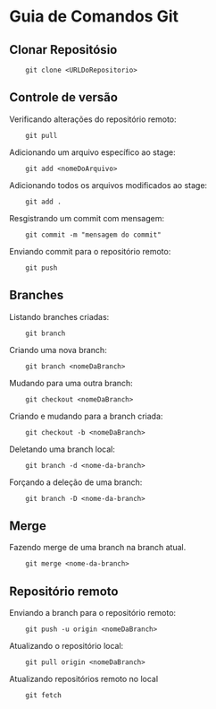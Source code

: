 # Guia de Comandos Git

## Clonar Repositósio

```
    git clone <URLDoRepositorio>
```

## Controle de versão

Verificando alterações do repositório remoto:
```
    git pull
```

Adicionando um arquivo específico ao stage:
```
    git add <nomeDoArquivo>
```

Adicionando todos os arquivos modificados ao stage:
```
    git add .
```

Resgistrando um commit com mensagem:
```
    git commit -m "mensagem do commit"
```

Enviando commit para o repositório remoto:
```
    git push
```

## Branches

Listando branches criadas:
```
    git branch
```

Criando uma nova branch:
```
    git branch <nomeDaBranch>
```

Mudando para uma outra branch:
```
    git checkout <nomeDaBranch>
```

Criando e mudando para a branch criada:
```
    git checkout -b <nomeDaBranch>
```

Deletando uma branch local:
```
    git branch -d <nome-da-branch>
```

Forçando a deleção de uma branch:
```
    git branch -D <nome-da-branch>
```

## Merge
Fazendo merge de uma branch na branch atual.
```
    git merge <nome-da-branch>
```

## Repositório remoto

Enviando a branch para o repositório remoto:
```
    git push -u origin <nomeDaBranch>
```

Atualizando o repositório local:
```
    git pull origin <nomeDaBranch>
```

Atualizando repositórios remoto no local
```
    git fetch
```